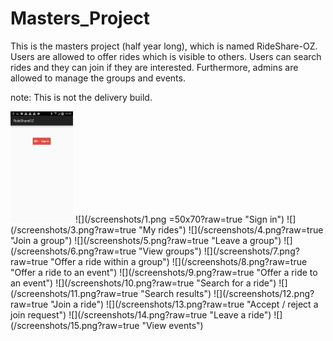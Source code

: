 # Masters_Project
This is the masters project (half year long), which is named RideShare-OZ. Users are allowed to offer rides which is visible to others. Users can search rides and they can join if they are interested. Furthermore, admins are allowed to manage the groups and events.

note: This is not the delivery build.

<img src="/screenshots/1.png" alt="Drawing" style="width: 100px;" style="height: 120px;"/>
![](/screenshots/1.png =50x70?raw=true "Sign in")
![](/screenshots/3.png?raw=true "My rides")
![](/screenshots/4.png?raw=true "Join a group")
![](/screenshots/5.png?raw=true "Leave a group")
![](/screenshots/6.png?raw=true "View groups")
![](/screenshots/7.png?raw=true "Offer a ride within a group")
![](/screenshots/8.png?raw=true "Offer a ride to an event")
![](/screenshots/9.png?raw=true "Offer a ride to an event")
![](/screenshots/10.png?raw=true "Search for a ride")
![](/screenshots/11.png?raw=true "Search results")
![](/screenshots/12.png?raw=true "Join a ride")
![](/screenshots/13.png?raw=true "Accept / reject a join request")
![](/screenshots/14.png?raw=true "Leave a ride")
![](/screenshots/15.png?raw=true "View events")

